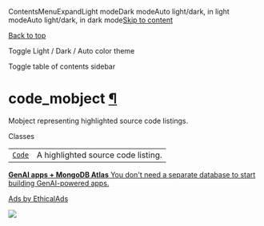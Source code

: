 ContentsMenuExpandLight modeDark modeAuto light/dark, in light modeAuto light/dark, in dark mode[Skip to content](https://docs.manim.community/en/stable/reference/manim.mobject.text.code_mobject.html#furo-main-content)

[Back to top](https://docs.manim.community/en/stable/reference/manim.mobject.text.code_mobject.html#)

Toggle Light / Dark / Auto color theme

Toggle table of contents sidebar

# code\_mobject [¶](https://docs.manim.community/en/stable/reference/manim.mobject.text.code_mobject.html\#module-manim.mobject.text.code_mobject "Link to this heading")

Mobject representing highlighted source code listings.

Classes

|     |     |
| --- | --- |
| [`Code`](https://docs.manim.community/en/stable/reference/manim.mobject.text.code_mobject.Code.html#manim.mobject.text.code_mobject.Code "manim.mobject.text.code_mobject.Code") | A highlighted source code listing. |

[**GenAI apps + MongoDB Atlas** You don't need a separate database to start building GenAI-powered apps.](https://server.ethicalads.io/proxy/click/8270/019600e9-3e6e-7591-b595-a233a335d746/)

[Ads by EthicalAds](https://www.ethicalads.io/advertisers/?ref=ea-text)

![](https://server.ethicalads.io/proxy/view/8270/019600e9-3e6e-7591-b595-a233a335d746/)
